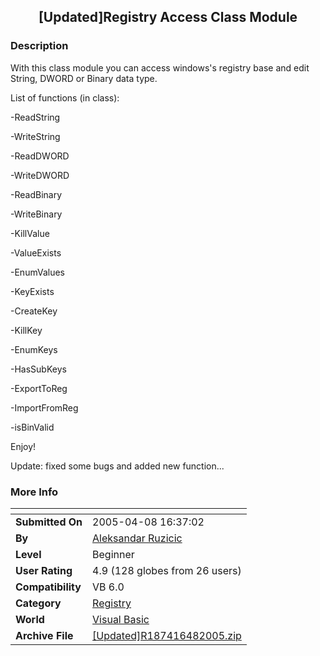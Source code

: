 ﻿<div align="center">

## \[Updated\]Registry Access Class Module


</div>

### Description

With this class module you can access windows's registry base and edit String, DWORD or Binary data type.

List of functions (in class):

-ReadString

-WriteString

-ReadDWORD

-WriteDWORD

-ReadBinary

-WriteBinary

-KillValue

-ValueExists

-EnumValues

-KeyExists

-CreateKey

-KillKey

-EnumKeys

-HasSubKeys

-ExportToReg

-ImportFromReg

-isBinValid

Enjoy!

Update: fixed some bugs and added new function...
 
### More Info
 


<span>             |<span>
---                |---
**Submitted On**   |2005-04-08 16:37:02
**By**             |[Aleksandar Ruzicic](https://github.com/Planet-Source-Code/PSCIndex/blob/master/ByAuthor/aleksandar-ruzicic.md)
**Level**          |Beginner
**User Rating**    |4.9 (128 globes from 26 users)
**Compatibility**  |VB 6\.0
**Category**       |[Registry](https://github.com/Planet-Source-Code/PSCIndex/blob/master/ByCategory/registry__1-36.md)
**World**          |[Visual Basic](https://github.com/Planet-Source-Code/PSCIndex/blob/master/ByWorld/visual-basic.md)
**Archive File**   |[\[Updated\]R187416482005\.zip](https://github.com/Planet-Source-Code/aleksandar-ruzicic-updated-registry-access-class-module__1-57232/archive/master.zip)









